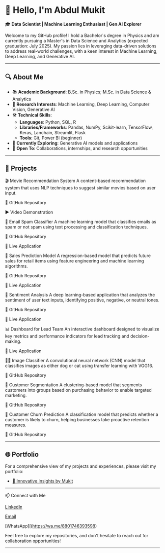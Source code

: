 # 👋 Hello, I'm Abdul Mukit

🎓 **Data Scientist | Machine Learning Enthusiast | Gen AI Explorer**

Welcome to my GitHub profile! I hold a Bachelor's degree in Physics and am currently pursuing a Master's in Data Science and Analytics (expected graduation: July 2025). My passion lies in leveraging data-driven solutions to address real-world challenges, with a keen interest in Machine Learning, Deep Learning, and Generative AI.

---

## 🔍 About Me

- 📚 **Academic Background**: B.Sc. in Physics; M.Sc. in Data Science & Analytics
- 🧠 **Research Interests**: Machine Learning, Deep Learning, Computer Vision, Generative AI
- 🛠️ **Technical Skills**:
  - **Languages**: Python, SQL, R
  - **Libraries/Frameworks**: Pandas, NumPy, Scikit-learn, TensorFlow, Keras, Lanchain, Streamlit, Flask
  - **Tools**: Git, Power BI (beginner)
- 🌱 **Currently Exploring**: Generative AI models and applications
- 🤝 **Open To**: Collaborations, internships, and research opportunities

---

## 🚀 Projects

🎬 Movie Recommendation System
A content-based recommendation system that uses NLP techniques to suggest similar movies based on user input.

🔗 GitHub Repository

▶️ Video Demonstration

📧 Email Spam Classifier
A machine learning model that classifies emails as spam or not spam using text processing and classification techniques.

🔗 GitHub Repository

🔴 Live Application

🛒 Sales Prediction Model
A regression-based model that predicts future sales for retail items using feature engineering and machine learning algorithms.

🔗 GitHub Repository

🔴 Live Application

💬 Sentiment Analysis
A deep learning-based application that analyzes the sentiment of user text inputs, identifying positive, negative, or neutral tones.

🔗 GitHub Repository

🔴 Live Application

📊 Dashboard for Lead Team
An interactive dashboard designed to visualize key metrics and performance indicators for lead tracking and decision-making.

🔴 Live Application

🐶🐱 Image Classifier
A convolutional neural network (CNN) model that classifies images as either dog or cat using transfer learning with VGG16.

🔗 GitHub Repository

👥 Customer Segmentation
A clustering-based model that segments customers into groups based on purchasing behavior to enable targeted marketing.

🔗 GitHub Repository

🔄 Customer Churn Prediction
A classification model that predicts whether a customer is likely to churn, helping businesses take proactive retention measures.

🔗 GitHub Repository


---

## 🌐 Portfolio

For a comprehensive view of my projects and experiences, please visit my portfolio:
- [🔗 Innovative Insights by Mukit](https://innovative-insights-by-mukit.my.canva.site/ds)

---

📫 Connect with Me

[LinkedIn](https://www.linkedin.com/in/abdul-mukit-1bbb72218)

[Email](https://ab.mukit.ds@gmail.com)

[WhatsApp][(https://wa.me/8801746393598)



Feel free to explore my repositories, and don't hesitate to reach out for collaboration opportunities!

---
